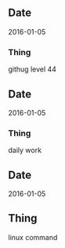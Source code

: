 ## Date
2016-01-05
### Thing
githug level 44

## Date
2016-01-05
### Thing
daily work

## Date
2016-01-05
## Thing
linux command

